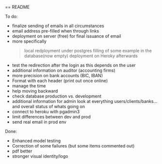 == README

To do:
- finalize sending of emails in all circumstances
- email address pre-filled when through links
- deployment on server (free) for final issuance of email
- more specifically
  > local redployment under postgres
  > filling of some example in the database(now empty)
  > deployment on Heroky afterwards
- test the redirection after the login as this depends on the user
- additional information on auditor (accounting firms)
- more precision on bank accounts (BIC, IBAN)
- Format with each header (print out once online)
- manage the time
- help moving backward
- check database production vs. development
- additional information for admin look at everything users/clients/banks... and overall status of whats going on
- connect to heroku with pgadmin3
- limit differences between dev and prod
- send real email in prod env

Done:
- Enhanced model testing
- Correction of some failures (but some items commented out)
- pdf better
- stronger visual identity/logo
